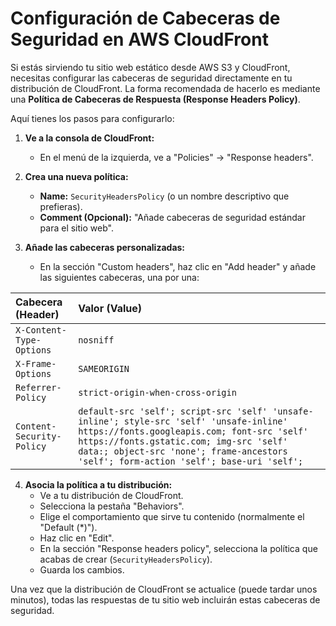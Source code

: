 # Configuración de Cabeceras de Seguridad en AWS CloudFront

Si estás sirviendo tu sitio web estático desde AWS S3 y CloudFront, necesitas configurar las cabeceras de seguridad directamente en tu distribución de CloudFront. La forma recomendada de hacerlo es mediante una **Política de Cabeceras de Respuesta (Response Headers Policy)**.

Aquí tienes los pasos para configurarlo:

1.  **Ve a la consola de CloudFront:**
    - En el menú de la izquierda, ve a "Policies" -> "Response headers".

2.  **Crea una nueva política:**
    - **Name:** `SecurityHeadersPolicy` (o un nombre descriptivo que prefieras).
    - **Comment (Opcional):** "Añade cabeceras de seguridad estándar para el sitio web".

3.  **Añade las cabeceras personalizadas:**
    - En la sección "Custom headers", haz clic en "Add header" y añade las siguientes cabeceras, una por una:

| Cabecera (Header)         | Valor (Value)                                                                                                                                                                                                                                                            |
| :------------------------ | :----------------------------------------------------------------------------------------------------------------------------------------------------------------------------------------------------------------------------------------------------------------------- |
| `X-Content-Type-Options`  | `nosniff`                                                                                                                                                                                                                                                                |
| `X-Frame-Options`         | `SAMEORIGIN`                                                                                                                                                                                                                                                             |
| `Referrer-Policy`         | `strict-origin-when-cross-origin`                                                                                                                                                                                                                                        |
| `Content-Security-Policy` | `default-src 'self'; script-src 'self' 'unsafe-inline'; style-src 'self' 'unsafe-inline' https://fonts.googleapis.com; font-src 'self' https://fonts.gstatic.com; img-src 'self' data:; object-src 'none'; frame-ancestors 'self'; form-action 'self'; base-uri 'self';` |

4.  **Asocia la política a tu distribución:**
    - Ve a tu distribución de CloudFront.
    - Selecciona la pestaña "Behaviors".
    - Elige el comportamiento que sirve tu contenido (normalmente el "Default (\*)").
    - Haz clic en "Edit".
    - En la sección "Response headers policy", selecciona la política que acabas de crear (`SecurityHeadersPolicy`).
    - Guarda los cambios.

Una vez que la distribución de CloudFront se actualice (puede tardar unos minutos), todas las respuestas de tu sitio web incluirán estas cabeceras de seguridad.
